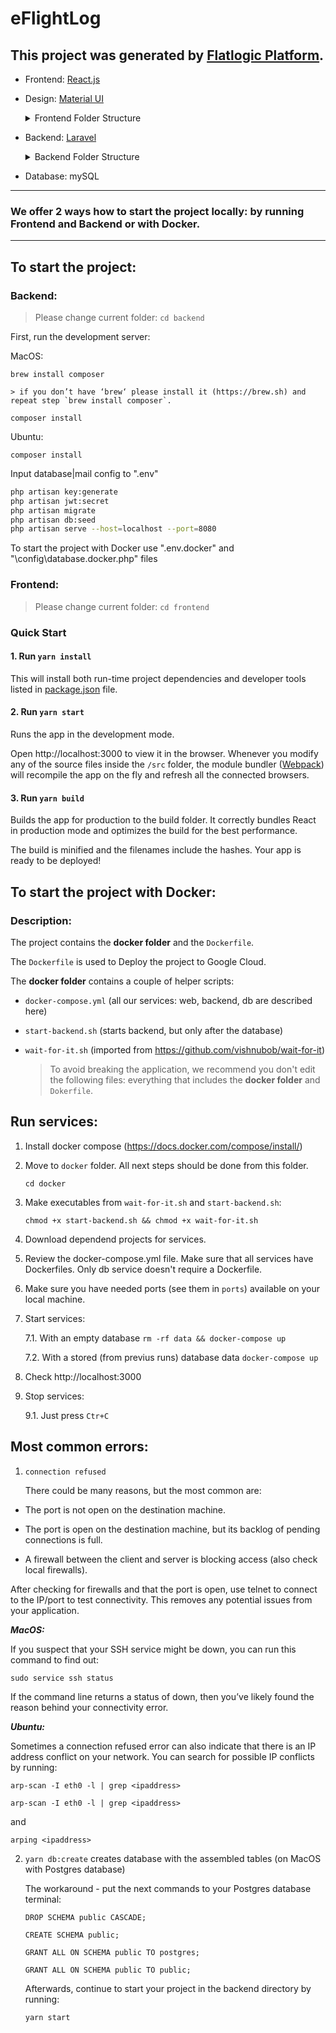 

# eFlightLog

## This project was generated by [Flatlogic Platform](https://flatlogic.com).

  - Frontend: [React.js](https://flatlogic.com/templates?framework%5B%5D=react&sort=default)

  - Design: [Material UI](https://flatlogic.com/templates?design%5B%5D=material&sort=default)

    <details><summary>Frontend Folder Structure</summary> 

    The generated application has the following frontend folder structure: 

    `src` folder which contains your working files that will be used later to create the build. the src folder contains folders as:

      - `actions` - the instructions the user issue to the redux to either write or fetch data from the store;

      - `components` -  this module consists of a collection of UI components of your project; 

      - `context` -  contains all your context files;

      - `images` - contains all images used in your project ; 

      - `pages` - this module contains the general components for CRUD: 

        - `CRUD/Users` folder, which includes `form`, `helpers`, `page`, `tables` folders; 

        - `dashboard` folder;

        - `error` folder;

        - `login` folder;

        - `reset` folder;

        - `starter` folder;

        - `user` folder;

        - `verify` folder.

      - `reducer` - contains functions that take actions from the application, perform an action and return a new state based on the action passed into it.

    `public` - is the web-accessible root of the site. Basically whatever is in that folder can be opened from the browser address bar. The server won't provide user access to files outside the public.
    </details>

  - Backend: [Laravel](https://flatlogic.com/templates/laravel)

    <details><summary>Backend Folder Structure</summary>   

    The generated application has the following backend folder structure: 

      - `app` -  contains the core code of your application. Contains such folders as:

        - `Console` - contains all of your Artisan commands.

        - `Exceptions` - contains your application's exception handler and is also a good place to place any exceptions thrown by your application. 

        - `Http` - contains your controllers, middleware, and requests.

        - `Models` - contains all of your Eloquent model classes. The Eloquent ORM included with Laravel provides a beautiful, simple ActiveRecord implementation for working with your database. Each database table has a corresponding "Model" which is used to interact with that table. Models allow you to query for data in your tables, as well as insert new records into the table.

        - `Notifications` -  contains all of the "transactional" notifications that are sent by your application, such as simple notifications about events that happen within your application.

        - `Observers` -  houses event classes. Events may be used to alert other parts of your application that a given action has occurred, providing a great deal of flexibility and decoupling.

        - `Providers` - contains all of the service providers for your application. Service providers bootstrap your application by binding services in the service container, registering events, or performing any other tasks to prepare your application for incoming requests.

      - `bootstrap` - contains the `app.php` file which bootstraps the framework. This directory also houses a cache directory that contains framework generated files for performance optimization such as the route and services cache files.

      - `config` - contains all of your application's configuration files. 

      - `database` - contains your database migrations, model factories, and seeds.

      - `public` - contains the `index.php` file, which is the entry point for all requests entering your application and configures autoloading. This folder also houses your assets such as images, JavaScript, and CSS.

      - `resources` - contains your views as well as your raw, un-compiled assets such as CSS or JavaScript. This folder also houses all of your language files.

      - `routes` - contains all of the route definitions for your application. By default, several route files are included with Laravel: `web.php`, `api.php`, `console.php`, and `channels.php`.

      - `storage` - contains your logs, compiled Blade templates, file-based sessions, file caches, and other files generated by the framework.

      - `tests` - contains your automated tests. 
    </details> 

  - Database: mySQL

  -----------------------
### We offer 2 ways how to start the project locally: by running Frontend and Backend or with Docker.
-----------------------

## To start the project:

### Backend:

> Please change current folder: `cd backend`

First, run the development server:

MacOS:

`brew install composer`

    > if you don’t have ‘brew‘ please install it (https://brew.sh) and repeat step `brew install composer`.

`composer install`

Ubuntu:

`composer install`

Input database|mail config to ".env"

  ```bash
  php artisan key:generate
  php artisan jwt:secret
  php artisan migrate
  php artisan db:seed
  php artisan serve --host=localhost --port=8080
  ```
To start the project with Docker use ".env.docker" and "\config\database.docker.php" files

### Frontend:

> Please change current folder: `cd frontend`

  ### Quick Start

  #### 1. Run `yarn install`

  This will install both run-time project dependencies and developer tools listed
  in [package.json](../project-files/package.json) file.

  #### 2. Run `yarn start`

  Runs the app in the development mode.

  Open http://localhost:3000 to view it in the browser. Whenever you modify any of the source files inside the `/src` folder,
  the module bundler ([Webpack](http://webpack.github.io/)) will recompile the
  app on the fly and refresh all the connected browsers.

  #### 3. Run `yarn build`

  Builds the app for production to the build folder.
  It correctly bundles React in production mode and optimizes the build for the best performance.

  The build is minified and the filenames include the hashes.
  Your app is ready to be deployed!

## To start the project with Docker:
### Description:

The project contains the **docker folder** and the `Dockerfile`.

The `Dockerfile` is used to Deploy the project to Google Cloud.

The **docker folder** contains a couple of helper scripts:

- `docker-compose.yml` (all our services: web, backend, db are described here)
- `start-backend.sh` (starts backend, but only after the database)
- `wait-for-it.sh` (imported from https://github.com/vishnubob/wait-for-it)

    > To avoid breaking the application, we recommend you don't edit the following files: everything that includes the **docker folder** and `Dokerfile`.

## Run services:

1. Install docker compose (https://docs.docker.com/compose/install/)

2. Move to `docker` folder. All next steps should be done from this folder.

   ``` cd docker ```

3. Make executables from `wait-for-it.sh` and `start-backend.sh`:

   ``` chmod +x start-backend.sh && chmod +x wait-for-it.sh ```

4. Download dependend projects for services.

5. Review the docker-compose.yml file. Make sure that all services have Dockerfiles. Only db service doesn't require a Dockerfile.

6. Make sure you have needed ports (see them in `ports`) available on your local machine.

7. Start services:

   7.1. With an empty database `rm -rf data && docker-compose up`

   7.2. With a stored (from previus runs) database data `docker-compose up`

8. Check http://localhost:3000

9. Stop services:

   9.1. Just press `Ctr+C`

## Most common errors:

1. `connection refused`

   There could be many reasons, but the most common are:

  - The port is not open on the destination machine.

  - The port is open on the destination machine, but its backlog of pending connections is full.

  - A firewall between the client and server is blocking access (also check local firewalls).

   After checking for firewalls and that the port is open, use telnet to connect to the IP/port to test connectivity. This removes any potential issues from your application.

   ***MacOS:***

   If you suspect that your SSH service might be down, you can run this command to find out:

   `sudo service ssh status`

   If the command line returns a status of down, then you’ve likely found the reason behind your connectivity error.

   ***Ubuntu:***

   Sometimes a connection refused error can also indicate that there is an IP address conflict on your network. You can search for possible IP conflicts by running:

   `arp-scan -I eth0 -l | grep <ipaddress>`

   `arp-scan -I eth0 -l | grep <ipaddress>`

   and

   `arping <ipaddress>`

2. `yarn db:create` creates database with the assembled tables (on MacOS with Postgres database)

   The workaround - put the next commands to your Postgres database terminal:

   `DROP SCHEMA public CASCADE;`

   `CREATE SCHEMA public;`

   `GRANT ALL ON SCHEMA public TO postgres;`

   `GRANT ALL ON SCHEMA public TO public;`

   Afterwards, continue to start your project in the backend directory by running:

   `yarn start`
